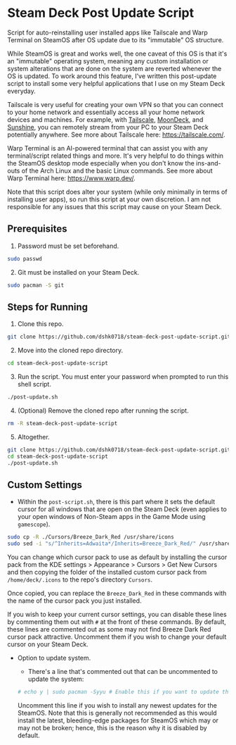 # Steam Deck Post Update Script
Script for auto-reinstalling user installed apps like Tailscale and Warp Terminal on SteamOS after OS update due to its "immutable" OS structure.

While SteamOS is great and works well, the one caveat of this OS is that it's an "immutable" operating system, meaning any custom installation or system alterations that are done on the system are reverted whenever the OS is updated. To work around this feature, I've written this post-update script to install some very helpful applications that I use on my Steam Deck everyday.

Tailscale is very useful for creating your own VPN so that you can connect to your home network and essentially access all your home network devices and machines. For example, with [Tailscale](https://tailscale.com/), [MoonDeck](https://github.com/FrogTheFrog/moondeck), and [Sunshine](https://github.com/LizardByte/Sunshine), you can remotely stream from your PC to your Steam Deck potentially anywhere. See more about Tailscale here: https://tailscale.com/.

Warp Terminal is an AI-powered terminal that can assist you with any terminal/script related things and more. It's very helpful to do things within the SteamOS desktop mode especially when you don't know the ins-and-outs of the Arch Linux and the basic Linux commands. See more about Warp Terminal here: https://www.warp.dev/.

Note that this script does alter your system (while only minimally in terms of installing user apps), so run this script at your own discretion.
I am not responsible for any issues that this script may cause on your Steam Deck.

## Prerequisites
  1. Password must be set beforehand.
  ```bash
  sudo passwd  
  ```
  2. Git must be installed on your Steam Deck.
  ```bash
  sudo pacman -S git
  ```

## Steps for Running
  1. Clone this repo.
  ```bash
  git clone https://github.com/dshk0718/steam-deck-post-update-script.git
  ```
  2. Move into the cloned repo directory.
  ```bash
  cd steam-deck-post-update-script
  ```
  3. Run the script. You must enter your password when prompted to run this shell script.
  ```bash
  ./post-update.sh
  ```
  4. (Optional) Remove the cloned repo after running the script.
  ```bash
  rm -R steam-deck-post-update-script
  ```
  5. Altogether.
  ```bash
  git clone https://github.com/dshk0718/steam-deck-post-update-script.git
  cd steam-deck-post-update-script
  ./post-update.sh
  ```

## Custom Settings
  * Within the `post-script.sh`, there is this part where it sets the default cursor for all windows that are open on the Steam Deck (even applies to your open windows of Non-Steam apps in the Game Mode using `gamescope`).
  ```bash
  sudo cp -R ./Cursors/Breeze_Dark_Red /usr/share/icons
  sudo sed -i "s/^Inherits=Adwaita*/Inherits=Breeze_Dark_Red/" /usr/share/icons/default/index.theme
  ```

  You can change which cursor pack to use as default by installing the cursor pack from the KDE settings > Appearance > Cursors > Get New Cursors and then copying the folder of the installed custom cursor pack from `/home/deck/.icons` to the repo's directory `Cursors`.
  
  Once copied, you can replace the `Breeze_Dark_Red` in these commands with the name of the cursor pack you just installed.
  
  If you wish to keep your current cursor settings, you can disable these lines by commenting them out with `#` at the front of these commands.
  By default, these lines are commented out as some may not find Breeze Dark Red cursor pack attractive. Uncomment them if you wish to change your default cursor on your Steam Deck.

  * Option to update system.
    * There's a line that's commented out that can be uncommented to update the system:
    ```bash
    # echo y | sudo pacman -Syyu # Enable this if you want to update the system
    ```
    
    Uncomment this line if you wish to install any newest updates for the SteamOS. Note that this is generally not recommended as this would install the latest, bleeding-edge packages for SteamOS which may or may not be broken; hence, this is the reason why it is disabled by default.
